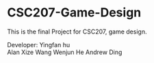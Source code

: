 # CSC207-Game-Design
This is the final Project for CSC207, game design.

Developer: 
Yingfan hu  
Alan Xize Wang
Wenjun He
Andrew Ding
